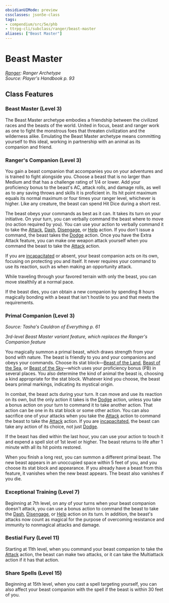 ```yaml
---
obsidianUIMode: preview
cssclasses: json5e-class
tags:
- compendium/src/5e/phb
- ttrpg-cli/subclass/ranger/beast-master
aliases: ["Beast Master"]
---
```

# Beast Master
*[Ranger](ranger.md): Ranger Archetype*  
*Source: Player's Handbook p. 93*  


## Class Features

### Beast Master (Level 3)

The Beast Master archetype embodies a friendship between the civilized races and the beasts of the world. United in focus, beast and ranger work as one to fight the monstrous foes that threaten civilization and the wilderness alike. Emulating the Beast Master archetype means committing yourself to this ideal, working in partnership with an animal as its companion and friend.

### Ranger's Companion (Level 3)

You gain a beast companion that accompanies you on your adventures and is trained to fight alongside you. Choose a beast that is no larger than Medium and that has a challenge rating of 1/4 or lower. Add your proficiency bonus to the beast's AC, attack rolls, and damage rolls, as well as to any saving throws and skills it is proficient in. Its hit point maximum equals its normal maximum or four times your ranger level, whichever is higher. Like any creature, the beast can spend Hit Dice during a short rest.

The beast obeys your commands as best as it can. It takes its turn on your initiative. On your turn, you can verbally command the beast where to move (no action required by you). You can use your action to verbally command it to take the [Attack](/compendium/rules/actions.md#Attack), [Dash](/compendium/rules/actions.md#Dash), [Disengage](/compendium/rules/actions.md#Disengage), or [Help](/compendium/rules/actions.md#Help) action. If you don't issue a command, the beast takes the [Dodge](/compendium/rules/actions.md#Dodge) action. Once you have the Extra Attack feature, you can make one weapon attack yourself when you command the beast to take the [Attack](/compendium/rules/actions.md#Attack) action.

If you are [incapacitated](/compendium/rules/conditions.md#incapacitated) or absent, your beast companion acts on its own, focusing on protecting you and itself. It never requires your command to use its reaction, such as when making an opportunity attack.

While traveling through your favored terrain with only the beast, you can move stealthily at a normal pace.

If the beast dies, you can obtain a new companion by spending 8 hours magically bonding with a beast that isn't hostile to you and that meets the requirements.

### Primal Companion (Level 3)
_Source: Tasha's Cauldron of Everything p. 61_

*3rd-level Beast Master variant feature, which replaces the Ranger's Companion feature*

You magically summon a primal beast, which draws strength from your bond with nature. The beast is friendly to you and your companions and obeys your commands. Choose its stat block—[Beast of the Land](compendium/bestiary/beast/beast-of-the-land-tce.md), [Beast of the Sea](compendium/bestiary/beast/beast-of-the-sea-tce.md), or [Beast of the Sky](compendium/bestiary/beast/beast-of-the-sky-tce.md)—which uses your proficiency bonus (PB) in several places. You also determine the kind of animal the beast is, choosing a kind appropriate for the stat block. Whatever kind you choose, the beast bears primal markings, indicating its mystical origin.

In combat, the beast acts during your turn. It can move and use its reaction on its own, but the only action it takes is the [Dodge](/compendium/rules/actions.md#Dodge) action, unless you take a bonus action on your turn to command it to take another action. That action can be one in its stat block or some other action. You can also sacrifice one of your attacks when you take the [Attack](/compendium/rules/actions.md#Attack) action to command the beast to take the [Attack](/compendium/rules/actions.md#Attack) action. If you are [incapacitated](/compendium/rules/conditions.md#incapacitated), the beast can take any action of its choice, not just [Dodge](/compendium/rules/actions.md#Dodge).

If the beast has died within the last hour, you can use your action to touch it and expend a spell slot of 1st level or higher. The beast returns to life after 1 minute with all its hit points restored.

When you finish a long rest, you can summon a different primal beast. The new beast appears in an unoccupied space within 5 feet of you, and you choose its stat block and appearance. If you already have a beast from this feature, it vanishes when the new beast appears. The beast also vanishes if you die.

### Exceptional Training (Level 7)

Beginning at 7th level, on any of your turns when your beast companion doesn't attack, you can use a bonus action to command the beast to take the [Dash](/compendium/rules/actions.md#Dash), [Disengage](/compendium/rules/actions.md#Disengage), or [Help](/compendium/rules/actions.md#Help) action on its turn. In addition, the beast's attacks now count as magical for the purpose of overcoming resistance and immunity to nonmagical attacks and damage.

### Bestial Fury (Level 11)

Starting at 11th level, when you command your beast companion to take the [Attack](/compendium/rules/actions.md#Attack) action, the beast can make two attacks, or it can take the Multiattack action if it has that action.

### Share Spells (Level 15)

Beginning at 15th level, when you cast a spell targeting yourself, you can also affect your beast companion with the spell if the beast is within 30 feet of you.